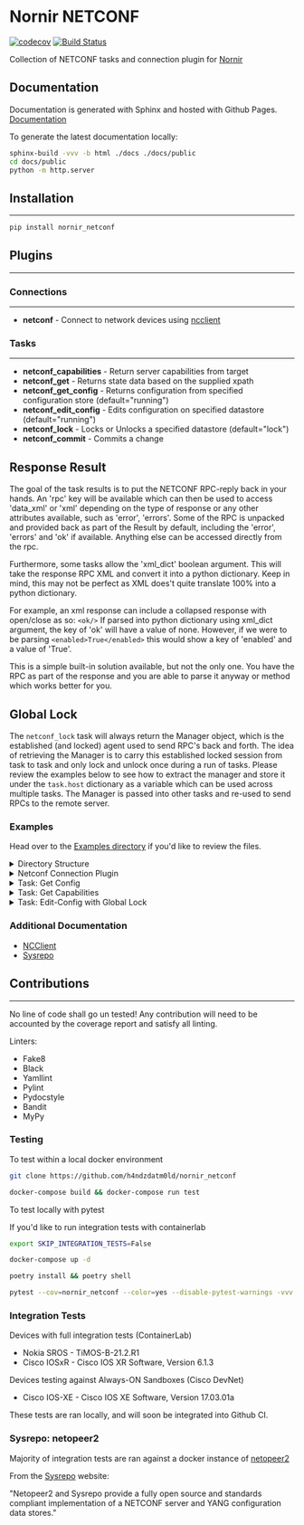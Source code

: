 # Nornir NETCONF

[![codecov](https://codecov.io/gh/h4ndzdatm0ld/nornir_netconf/branch/develop/graph/badge.svg?token=MRI39YHOOR)](https://codecov.io/gh/h4ndzdatm0ld/nornir_netconf)
[![Build Status](https://github.com/nornir-automation/nornir_netconf/workflows/test_nornir_netconf/badge.svg)](https://github.com/nornir-automation/nornir_netconf/actions?query=workflow%3Atest_nornir_netconf)

Collection of NETCONF tasks and connection plugin for [Nornir](https://github.com/nornir-automation/nornir)

## Documentation

Documentation is generated with Sphinx and hosted with Github Pages. [Documentation](https://h4ndzdatm0ld.github.io/nornir_netconf/)

To generate the latest documentation locally:

```bash
sphinx-build -vvv -b html ./docs ./docs/public
cd docs/public
python -m http.server
```

## Installation

------------

```bash
pip install nornir_netconf
```

## Plugins

------------

### Connections

------------

* **netconf** - Connect to network devices using [ncclient](https://github.com/ncclient/ncclient)

### Tasks

------------

* **netconf_capabilities** - Return server capabilities from target
* **netconf_get** - Returns state data based on the supplied xpath
* **netconf_get_config** - Returns configuration from specified configuration store (default="running")
* **netconf_edit_config** - Edits configuration on specified datastore (default="running")
* **netconf_lock** - Locks or Unlocks a specified datastore (default="lock")
* **netconf_commit** - Commits a change

## Response Result

The goal of the task results is to put the NETCONF RPC-reply back in your hands. An 'rpc' key will be available which can then be used to access 'data_xml' or 'xml' depending on the type of response or any other attributes available, such as 'error', 'errors'. Some of the RPC is unpacked and provided back as part of the Result by default, including the 'error', 'errors' and 'ok' if available. Anything else can be accessed directly from the rpc.

Furthermore, some tasks allow the 'xml_dict' boolean argument. This will take the response RPC XML and convert it into a python dictionary. Keep in mind, this may not be perfect as XML does't quite translate 100% into a python dictionary.

For example, an xml response can include a collapsed response with open/close as so:  ```<ok/>```
If parsed into python dictionary using xml_dict argument, the key of 'ok' will have a value of none.  However, if we were to be parsing ```<enabled>True</enabled>``` this would show a key of 'enabled' and a value of 'True'.

This is a simple built-in solution available, but not the only one. You have the RPC as part of the response and you are able to parse it anyway or method which works better for you.

## Global Lock

The `netconf_lock` task will always return the Manager object, which is the established (and locked) agent used to send RPC's back and forth. The idea of retrieving the Manager is to carry this established locked session from task to task and only lock and unlock once during a run of tasks.  Please review the examples below to see how to extract the manager and store it under the `task.host` dictionary as a variable which can be used across multiple tasks. The Manager is passed into other tasks and re-used to send RPCs to the remote server.

### Examples

Head over to the [Examples directory](https://github.com/h4ndzdatm0ld/nornir_netconf/tree/develop/examples) if you'd like to review the files.

<details><summary>Directory Structure</summary>

```bash
├── example-project
│   ├── config.yml
│   ├── inventory
│   │   ├── groups.yml
│   │   ├── hosts-local.yml
│   │   └── ssh_config
│   ├── logs
│   │   └── nornir.log
│   └── nr-get-config.py
└── README.md
```

</details>

<details><summary>Netconf Connection Plugin</summary>

Below is the snippet of a host inside the host-local.yml file and it's associated group, 'sros'.

```yaml
nokia_rtr:
  hostname: "192.168.1.205"
  port: 830
  groups:
    - "sros"
```

```yaml
sros:
  username: "netconf"
  password: "NCadmin123"
  port: 830
  platform: "sros"
  connection_options:
    netconf:
      extras:
        hostkey_verify: false
        timeout: 300
        allow_agent: false
        look_for_keys: false
```

</details>

<details><summary>Task: Get Config</summary>

```python
"""Nornir NETCONF Example Task: 'get-config'."""
from nornir import InitNornir
from nornir_utils.plugins.functions import print_result
from nornir_netconf.plugins.tasks import netconf_get_config


__author__ = "Hugo Tinoco"
__email__ = "hugotinoco@icloud.com"

nr = InitNornir("config.yml")

# Filter the hosts by 'west-region' assignment
west_region = nr.filter(region="west-region")


def example_netconf_get_config(task):
    """Test get config."""

    task.run(
        netconf_get_config,
        source="running",
        path="""
        <configure xmlns="urn:nokia.com:sros:ns:yang:sr:conf">
            <router>
                <router-name>Base</router-name>
            </router>
        </configure>
        """,
        filter_type="subtree",
    )


def main():
    """Execute Nornir Script."""
    print_result(west_region.run(task=example_netconf_get_config))


if __name__ == "__main__":
    main()

```

</details>

<details><summary>Task: Get Capabilities</summary>

```python
"""Nornir NETCONF Example Task: 'get-config'."""
from nornir import InitNornir
from nornir_utils.plugins.functions import print_result
from nornir_netconf.plugins.tasks import netconf_capabilities


__author__ = "Hugo Tinoco"
__email__ = "hugotinoco@icloud.com"

nr = InitNornir("config.yml")

# Filter the hosts by 'west-region' assignment
west_region = nr.filter(region="west-region")


def example_netconf_get_capabilities(task):
    """Test get capabilities."""
    task.run(netconf_capabilities)


def main():
    """Execute Nornir Script."""
    print_result(west_region.run(task=example_netconf_get_capabilities))


if __name__ == "__main__":
    main()
```

</details>

<details><summary>Task: Edit-Config with Global Lock</summary>


```python
"""Nornir NETCONF Example Task: 'edit-config', 'netconf_lock'."""
from nornir import InitNornir
from nornir_utils.plugins.functions import print_result
from nornir_netconf.plugins.tasks import netconf_edit_config, netconf_lock, netconf_commit


__author__ = "Hugo Tinoco"
__email__ = "hugotinoco@icloud.com"

nr = InitNornir("config.yml")

# Filter the hosts by 'west-region' assignment
west_region = nr.filter(region="west-region")


def example_global_lock(task):
    """Test global lock operation of 'candidate' datastore."""
    lock = task.run(netconf_lock, datastore="candidate", operation="lock")
    # Retrieve the Manager(agent) from lock operation and store for further
    # operations.
    task.host["manager"] = lock.result["manager"]


def example_edit_config(task):
    """Test edit-config with global lock using manager agent."""

    config_payload = """
    <config>
        <configure xmlns="urn:nokia.com:sros:ns:yang:sr:conf">
            <router>
                <router-name>Base</router-name>
                <interface>
                    <interface-name>L3-OAM-eNodeB069420-X1</interface-name>
                    <admin-state>disable</admin-state>
                    <ingress-stats>false</ingress-stats>
                </interface>
            </router>
        </configure>
    </config>
    """

    result = task.run(
        netconf_edit_config, config=config_payload, target="candidate", manager=task.host["manager"], xmldict=True
    )

    # Access the RPC response object directly.
    # Or you can check the 'ok' attr from an rpc response as well, if it exists.
    if "ok" in result.result["rpc"].data_xml:
        task.run(netconf_commit, manager=task.host["manager"], xmldict=True)

    # Check OK key exists, as we passed in 'xmldict=True'
    print(result.result["xml_dict"].keys())

def example_unlock(task):
    """Unlock candidate datastore."""
    task.run(netconf_lock, datastore="candidate", operation="unlock", manager=task.host["manager"])


def main():
    """Execute Nornir Script."""
    print_result(west_region.run(task=example_global_lock))
    print_result(west_region.run(task=example_edit_config))
    print_result(west_region.run(task=example_unlock))


if __name__ == "__main__":
    main()

```

</details>

### Additional Documentation

* [NCClient](https://ncclient.readthedocs.io/en/latest/)
* [Sysrepo](https://www.sysrepo.org/)

## Contributions

------------

No line of code shall go un tested! Any contribution will need to be accounted by the coverage report and satisfy all linting.

Linters:

* Fake8
* Black
* Yamllint
* Pylint
* Pydocstyle
* Bandit
* MyPy

### Testing

To test within a local docker environment

```bash
git clone https://github.com/h4ndzdatm0ld/nornir_netconf
```

```bash
docker-compose build && docker-compose run test
```

To test locally with pytest

If you'd like to run integration tests with containerlab

```bash
export SKIP_INTEGRATION_TESTS=False
```

```bash
docker-compose up -d
```

```bash
poetry install && poetry shell
```

```bash
pytest --cov=nornir_netconf --color=yes --disable-pytest-warnings -vvv
```

### Integration Tests

Devices with full integration tests (ContainerLab)

* Nokia SROS - TiMOS-B-21.2.R1
* Cisco IOSxR - Cisco IOS XR Software, Version 6.1.3

Devices testing against Always-ON Sandboxes (Cisco DevNet)

* Cisco IOS-XE - Cisco IOS XE Software, Version 17.03.01a

These tests are ran locally, and will soon be integrated into Github CI.

### Sysrepo: netopeer2

Majority of integration tests are ran against a docker instance of [netopeer2](https://hub.docker.com/r/sysrepo/sysrepo-netopeer2)

From the [Sysrepo](https://www.sysrepo.org/) website:

"Netopeer2 and Sysrepo provide a fully open source and standards compliant implementation of a NETCONF server and YANG configuration data stores."
